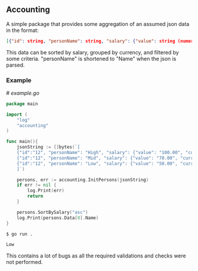 ## Accounting

A simple package that provides some aggregation of an assumed json data in the format:

```json
[{"id": string, "personName": string, "salary": {"value": string (numerical), "currency": string}}]
```

This data can be sorted by salary, grouped by currency, and filtered by some criteria. "personName" is shortened to "Name" when the json is parsed.

### Example

\# _example.go_

```go
package main

import (
    "log"
    "accounting"
)

func main(){
    jsonString := []bytes(`[
    {"id":"12", "personName": "High", "salary": {"value": "100.00", "currency": "USD"}},
    {"id":"12", "personName": "Mid", "salary": {"value": "70.00", "currency": "USD"}},
    {"id":"12", "personName": "Low", "salary": {"value": "50.00", "currency": "USD"}}
    ]`)

    persons, err := accounting.InitPersons(jsonString)
    if err != nil {
        log.Print(err)
        return
    }

    persons.SortBySalary("asc")
    log.Print(persons.Data[0].Name)
}
```

```sh
$ go run .

Low

```

This contains a lot of bugs as all the required validations and checks were not performed.
